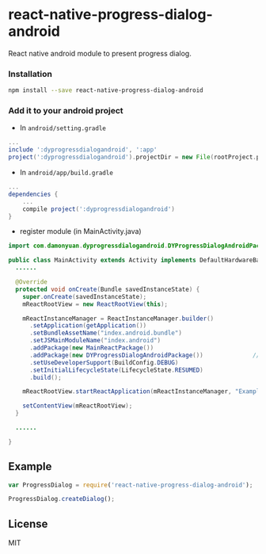 # react-native-progress-dialog-android

React native android module to present progress dialog.

### Installation

```bash
npm install --save react-native-progress-dialog-android
```

### Add it to your android project

* In `android/setting.gradle`

```gradle
...
include ':dyprogressdialogandroid', ':app'
project(':dyprogressdialogandroid').projectDir = new File(rootProject.projectDir, '../node_modules/react-native-progress-dialog-android')
```

* In `android/app/build.gradle`

```gradle
...
dependencies {
    ...
    compile project(':dyprogressdialogandroid')
}
```

* register module (in MainActivity.java)

```java
import com.damonyuan.dyprogressdialogandroid.DYProgressDialogAndroidPackage;  // <--- import

public class MainActivity extends Activity implements DefaultHardwareBackBtnHandler {
  ......

  @Override
  protected void onCreate(Bundle savedInstanceState) {
    super.onCreate(savedInstanceState);
    mReactRootView = new ReactRootView(this);

    mReactInstanceManager = ReactInstanceManager.builder()
      .setApplication(getApplication())
      .setBundleAssetName("index.android.bundle")
      .setJSMainModuleName("index.android")
      .addPackage(new MainReactPackage())
      .addPackage(new DYProgressDialogAndroidPackage())              // <------ add here
      .setUseDeveloperSupport(BuildConfig.DEBUG)
      .setInitialLifecycleState(LifecycleState.RESUMED)
      .build();

    mReactRootView.startReactApplication(mReactInstanceManager, "Example", null);

    setContentView(mReactRootView);
  }

  ......

}
```

## Example
```javascript
var ProgressDialog = require('react-native-progress-dialog-android');

ProgressDialog.createDialog();
```
## License

MIT